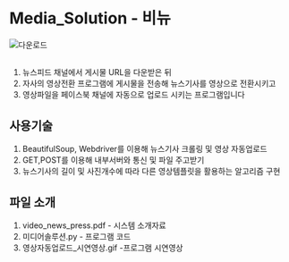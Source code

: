 # Media_Solution - 비뉴


![다운로드](https://user-images.githubusercontent.com/25142537/130180896-91f23877-7306-4838-9fda-c7da7701e7ae.png)

## 
1. 뉴스피드 채널에서 게시물 URL을 다운받은 뒤
2. 자사의 영상전환 프로그램에 게시물을 전송해 뉴스기사를 영상으로 전환시키고
3. 영상파일을 페이스북 채널에 자동으로 업로드 시키는 프로그램입니다


## 사용기술
1. BeautifulSoup, Webdriver를 이용해 뉴스기사 크롤링 및 영상 자동업로드
2. GET,POST를 이용해 내부서버와 통신 및 파일 주고받기
3. 뉴스기사의 길이 및 사진개수에 따라 다른 영상템플릿을 활용하는 알고리즘 구현

## 파일 소개
1. video_news_press.pdf - 시스템 소개자료
2. 미디어솔루션.py - 프로그램 코드
3. 영상자동업로드_시연영상.gif -프로그램 시연영상
